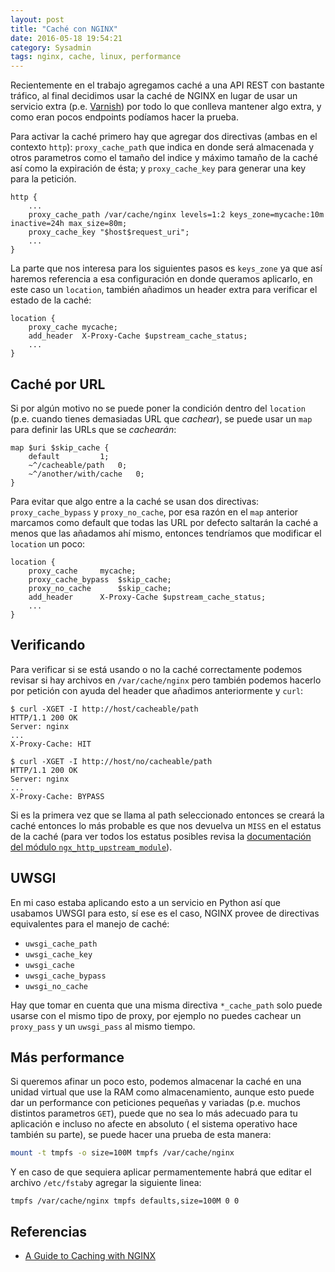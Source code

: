 ```yaml
---
layout: post
title: "Caché con NGINX"
date: 2016-05-18 19:54:21
category: Sysadmin
tags: nginx, cache, linux, performance
---
```

Recientemente en el trabajo agregamos caché a una API REST con bastante tráfico, al final decidimos usar la caché de NGINX en lugar de usar un servicio extra (p.e. [Varnish][2]) por todo lo que conlleva mantener algo extra, y como eran pocos endpoints podíamos hacer la prueba.


Para activar la caché primero hay que agregar dos directivas (ambas en el contexto `http`): `proxy_cache_path` que indica en donde será almacenada y otros parametros como el tamaño del indice y máximo tamaño de la caché así como la expiración de ésta; y `proxy_cache_key` para generar una key para la petición.

```
http {
	...
	proxy_cache_path /var/cache/nginx levels=1:2 keys_zone=mycache:10m inactive=24h max_size=80m;
	proxy_cache_key "$host$request_uri";
	...
}
```

La parte que nos interesa para los siguientes pasos es `keys_zone` ya que así haremos referencia a esa configuración en donde queramos aplicarlo, en este caso un `location`, también añadimos un header extra para verificar el estado de la caché:

```
location {
	proxy_cache	mycache;
	add_header	X-Proxy-Cache $upstream_cache_status;
	...
}
```

## Caché por URL

Si por algún motivo no se puede poner la condición dentro del `location` (p.e. cuando tienes demasiadas URL que *cachear*), se puede usar un `map` para definir las URLs que se *cachearán*:

```
map $uri $skip_cache {
	default			1;
	~^/cacheable/path	0;
	~^/another/with/cache	0;
}
```

Para evitar que algo entre a la caché se usan dos directivas: `proxy_cache_bypass` y `proxy_no_cache`, por esa razón en el `map` anterior marcamos como default que todas las URL por defecto saltarán la caché a menos que las añadamos ahí mismo, entonces tendríamos que modificar el `location` un poco:

```
location {
	proxy_cache		mycache;
	proxy_cache_bypass	$skip_cache;
	proxy_no_cache		$skip_cache;
	add_header		X-Proxy-Cache $upstream_cache_status;
	...
}
```	

## Verificando

Para verificar si se está usando o no la caché correctamente podemos revisar si hay archivos en `/var/cache/nginx` pero también podemos hacerlo por petición con ayuda del header que añadimos anteriormente y `curl`:

```
$ curl -XGET -I http://host/cacheable/path
HTTP/1.1 200 OK
Server: nginx
...
X-Proxy-Cache: HIT
```

```
$ curl -XGET -I http://host/no/cacheable/path
HTTP/1.1 200 OK
Server: nginx
...
X-Proxy-Cache: BYPASS
```

Si es la primera vez que se llama al path seleccionado entonces se creará la caché entonces lo más probable es que nos devuelva un `MISS` en el estatus de la caché (para ver todos los estatus posibles revisa la [documentación del módulo `ngx_http_upstream_module`][1]).

## UWSGI
En mi caso estaba aplicando esto a un servicio en Python así que usabamos UWSGI para esto, sí ese es el caso, NGINX provee de directivas equivalentes para el manejo de caché:

* `uwsgi_cache_path`
* `uwsgi_cache_key`
* `uwsgi_cache`
* `uwsgi_cache_bypass`
* `uwsgi_no_cache`

Hay que tomar en cuenta que una misma directiva `*_cache_path` solo puede usarse con el mismo tipo de proxy, por ejemplo no puedes cachear un `proxy_pass` y un `uwsgi_pass` al mismo tiempo.

## Más performance
Si queremos afinar un poco esto, podemos almacenar la caché en una unidad virtual que use la RAM como almacenamiento, aunque esto puede dar un performance con peticiones pequeñas y variadas (p.e. muchos distintos parametros `GET`), puede que no sea lo más adecuado para tu aplicación e incluso no afecte en absoluto ( el sistema operativo hace también su parte), se puede hacer una prueba de esta manera:

```bash
mount -t tmpfs -o size=100M tmpfs /var/cache/nginx
```

Y en caso de que sequiera aplicar permamentemente habrá que editar el archivo `/etc/fstab`y agregar la siguiente linea:

```
tmpfs /var/cache/nginx tmpfs defaults,size=100M 0 0
```

## Referencias

* [A Guide to Caching with NGINX][3]

[1]: http://nginx.org/en/docs/http/ngx_http_upstream_module.html#variables
[2]: https://varnish-cache.org/
[3]: https://www.nginx.com/blog/nginx-caching-guide/
